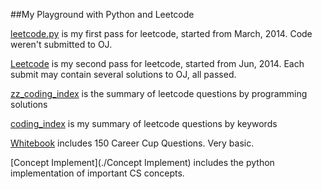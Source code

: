 ##My Playground with Python and Leetcode

[leetcode.py](./leetcode.py) is my first pass for leetcode, started from March, 2014. Code weren't submitted to OJ.

[Leetcode](./Leetcode) is my second pass for leetcode, started from Jun, 2014. Each submit may contain several solutions to OJ, all passed.

[zz_coding_index](./zz_coding_index.md) is the summary of leetcode questions by programming solutions

[coding_index](./coding_index.md) is my summary of leetcode questions by keywords

[Whitebook](./WhiteBook) includes 150 Career Cup Questions. Very basic.

[Concept Implement](./Concept Implement) includes the python implementation of important CS concepts.
